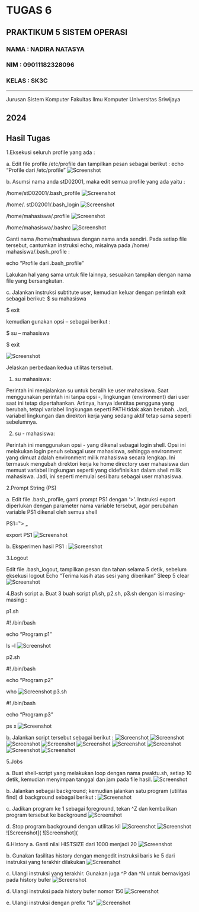 # TUGAS 6 
PRAKTIKUM 5 SISTEM OPERASI
---
### NAMA : NADIRA NATASYA
### NIM : 09011182328096
### KELAS : SK3C
---
Jurusan Sistem Komputer
Fakultas Ilmu Komputer 
Universitas Sriwijaya

2024
---


## Hasil Tugas
  
1.Eksekusi seluruh profile yang ada :

a. Edit file profile /etc/profile dan tampilkan pesan sebagai berikut : 
echo “Profile dari /etc/profile”
![Screenshot](https://github.com/NADIRANTS/SISTEM-OPERASI/blob/main/File%20Tugas%206/VirtualBox_NADIRA%20NATASYA_26_09_2024_07_48_42.png)

b. Asumsi nama anda stD02001, maka edit semua profile yang ada yaitu : 

/home/stD02001/.bash_profile 
![Screenshot](https://github.com/NADIRANTS/SISTEM-OPERASI/blob/main/File%20Tugas%206/VirtualBox_NADIRA%20NATASYA_26_09_2024_08_11_42.png)

/home/. stD02001/.bash_login
![Screenshot](https://github.com/NADIRANTS/SISTEM-OPERASI/blob/main/File%20Tugas%206/VirtualBox_NADIRA%20NATASYA_26_09_2024_08_24_49.png)

/home/mahasiswa/.profile 
![Screenshot](https://github.com/NADIRANTS/SISTEM-OPERASI/blob/main/File%20Tugas%206/VirtualBox_NADIRA%20NATASYA_26_09_2024_08_47_31.png)

/home/mahasiswa/.bashrc 
![Screenshot](https://github.com/NADIRANTS/SISTEM-OPERASI/blob/main/File%20Tugas%206/VirtualBox_NADIRA%20NATASYA_26_09_2024_08_40_13.png)

Ganti nama /home/mahasiswa dengan nama anda sendiri. 
Pada setiap file tersebut, cantumkan instruksi echo, misalnya pada /home/ mahasiswa/.bash_profile : 

echo “Profile dari .bash_profile” 

Lakukan hal yang sama untuk file lainnya, sesuaikan tampilan dengan nama file yang 
bersangkutan. 

c. Jalankan instruksi subtitute user, kemudian keluar dengan perintah exit sebagai berikut: 
$ su mahasiswa 

$ exit 

kemudian gunakan opsi – sebagai berikut : 

$ su – mahasiswa 

$ exit 

![Screenshot](https://github.com/NADIRANTS/SISTEM-OPERASI/blob/main/File%20Tugas%206/VirtualBox_NADIRA%20NATASYA_26_09_2024_09_07_05.png)

Jelaskan perbedaan kedua utilitas tersebut.

1. su mahasiswa:

Perintah ini menjalankan su untuk beralih ke user mahasiswa. Saat menggunakan perintah ini tanpa opsi -, lingkungan (environment) dari user saat ini tetap dipertahankan. Artinya, hanya identitas pengguna yang berubah, tetapi variabel lingkungan seperti PATH tidak akan berubah. Jadi, variabel lingkungan dan direktori kerja yang sedang aktif tetap sama seperti sebelumnya.
        
2. su - mahasiswa:

Perintah ini menggunakan opsi - yang dikenal sebagai login shell. Opsi ini melakukan login penuh sebagai user mahasiswa, sehingga environment yang dimuat adalah environment milik mahasiswa secara lengkap. Ini termasuk mengubah direktori kerja ke home directory user mahasiswa dan memuat variabel lingkungan seperti yang didefinisikan dalam shell milik mahasiswa. Jadi, ini seperti memulai sesi baru sebagai user mahasiswa.
   
2.Prompt String (PS) 

a. Edit file .bash_profile, ganti prompt PS1 dengan ‘>’. Instruksi export diperlukan dengan  parameter nama variable tersebut, agar perubahan variable PS1 dikenal oleh semua shell

PS1=‟> „ 

export PS1 
![Screenshot](https://github.com/NADIRANTS/SISTEM-OPERASI/blob/main/File%20Tugas%206/VirtualBox_NADIRA%20NATASYA_26_09_2024_09_12_03.png)

b. Eksperimen hasil PS1 :
![Screenshot](https://github.com/NADIRANTS/SISTEM-OPERASI/blob/main/File%20Tugas%206/VirtualBox_NADIRA%20NATASYA_26_09_2024_09_38_45.png)

3.Logout 

Edit file .bash_logout, tampilkan pesan dan tahan selama 5 detik, sebelum eksekusi logout 
Echo “Terima kasih atas sesi yang diberikan”
Sleep 5 
clear
![Screenshot](https://github.com/NADIRANTS/SISTEM-OPERASI/blob/main/File%20Tugas%206/VirtualBox_NADIRA%20NATASYA_26_09_2024_09_45_26.png)

4.Bash script 
a. Buat 3 buah script p1.sh, p2.sh, p3.sh dengan isi masing-masing : 

p1.sh 

#! /bin/bash 

echo “Program p1” 

ls –l 
![Screenshot](https://github.com/NADIRANTS/SISTEM-OPERASI/blob/main/File%20Tugas%206/VirtualBox_NADIRA%20NATASYA_26_09_2024_09_51_37.png)

p2.sh 

#! /bin/bash 

echo “Program p2” 

who 
![Screenshot](https://github.com/NADIRANTS/SISTEM-OPERASI/blob/main/File%20Tugas%206/VirtualBox_NADIRA%20NATASYA_26_09_2024_09_52_56.png)
p3.sh 

#! /bin/bash 

echo “Program p3” 

ps x
![Screenshot](https://github.com/NADIRANTS/SISTEM-OPERASI/blob/main/File%20Tugas%206/VirtualBox_NADIRA%20NATASYA_26_09_2024_09_53_51.png)

b. Jalankan script tersebut sebagai berikut : 
![Screenshot](https://github.com/NADIRANTS/SISTEM-OPERASI/blob/main/File%20Tugas%206/VirtualBox_NADIRA%20NATASYA_27_09_2024_20_11_34.png)
![Screenshot](https://github.com/NADIRANTS/SISTEM-OPERASI/blob/main/File%20Tugas%206/VirtualBox_NADIRA%20NATASYA_27_09_2024_20_11_55.png)
![Screenshot](https://github.com/NADIRANTS/SISTEM-OPERASI/blob/main/File%20Tugas%206/VirtualBox_NADIRA%20NATASYA_27_09_2024_20_12_45.png)
![Screenshot](https://github.com/NADIRANTS/SISTEM-OPERASI/blob/main/File%20Tugas%206/VirtualBox_NADIRA%20NATASYA_27_09_2024_20_32_58.png)
![Screenshot](https://github.com/NADIRANTS/SISTEM-OPERASI/blob/main/File%20Tugas%206/VirtualBox_NADIRA%20NATASYA_27_09_2024_20_40_59.png)
![Screenshot](https://github.com/NADIRANTS/SISTEM-OPERASI/blob/main/File%20Tugas%206/VirtualBox_NADIRA%20NATASYA_27_09_2024_20_41_17.png)
![Screenshot](https://github.com/NADIRANTS/SISTEM-OPERASI/blob/main/File%20Tugas%206/VirtualBox_NADIRA%20NATASYA_27_09_2024_20_41_33.png)
![Screenshot](https://github.com/NADIRANTS/SISTEM-OPERASI/blob/main/File%20Tugas%206/VirtualBox_NADIRA%20NATASYA_27_09_2024_20_41_50.png)
![Screenshot](https://github.com/NADIRANTS/SISTEM-OPERASI/blob/main/File%20Tugas%206/VirtualBox_NADIRA%20NATASYA_27_09_2024_20_51_50.png)

5.Jobs 

a. Buat shell-script yang melakukan loop dengan nama pwaktu.sh, 
setiap 10 detik, kemudian menyimpan tanggal dan jam pada file hasil.
![Screenshot](https://github.com/NADIRANTS/SISTEM-OPERASI/blob/main/File%20Tugas%206/VirtualBox_NADIRA%20NATASYA_26_09_2024_11_04_26.png)

b. Jalankan sebagai background; kemudian jalankan satu program (utilitas find) di background 
sebagai berikut : 
![Screenshot](https://github.com/NADIRANTS/SISTEM-OPERASI/blob/main/File%20Tugas%206/VirtualBox_NADIRA%20NATASYA_27_09_2024_22_11_52.png)

c. Jadikan program ke 1 sebagai foreground, tekan ^Z dan kembalikan program tersebut ke 
background 
![Screenshot](https://github.com/NADIRANTS/SISTEM-OPERASI/blob/main/File%20Tugas%206/VirtualBox_NADIRA%20NATASYA_27_09_2024_21_56_04.png)

d. Stop program background dengan utilitas kil 
![Screenshot](https://github.com/NADIRANTS/SISTEM-OPERASI/blob/main/File%20Tugas%206/VirtualBox_NADIRA%20NATASYA_27_09_2024_22_15_15.png)
![Screenshot]()
![Screenshot](
![Screenshot](

6.History
a. Ganti nilai HISTSIZE dari 1000 menjadi 20 
![Screenshot](https://github.com/NADIRANTS/SISTEM-OPERASI/blob/main/File%20Tugas%206/VirtualBox_NADIRA%20NATASYA_26_09_2024_11_33_57.png)

b. Gunakan fasilitas history dengan mengedit instruksi baris ke 5 dari instruksi yang terakhir
dilakukan 
![Screenshot](https://github.com/NADIRANTS/SISTEM-OPERASI/blob/main/File%20Tugas%206/VirtualBox_NADIRA%20NATASYA_26_09_2024_11_34_32.png)

c. Ulangi instruksi yang terakhir. Gunakan juga ^P dan ^N untuk bernavigasi pada history bufer 
![Screenshot](https://github.com/NADIRANTS/SISTEM-OPERASI/blob/main/File%20Tugas%206/VirtualBox_NADIRA%20NATASYA_26_09_2024_11_35_11.png)

d. Ulangi instruksi pada history bufer nomor 150 
![Screenshot](https://github.com/NADIRANTS/SISTEM-OPERASI/blob/main/File%20Tugas%206/VirtualBox_NADIRA%20NATASYA_26_09_2024_11_37_31.png)

e. Ulangi instruksi dengan prefix “ls” 
![Screenshot](https://github.com/NADIRANTS/SISTEM-OPERASI/blob/main/File%20Tugas%206/VirtualBox_NADIRA%20NATASYA_26_09_2024_11_39_26.png)


